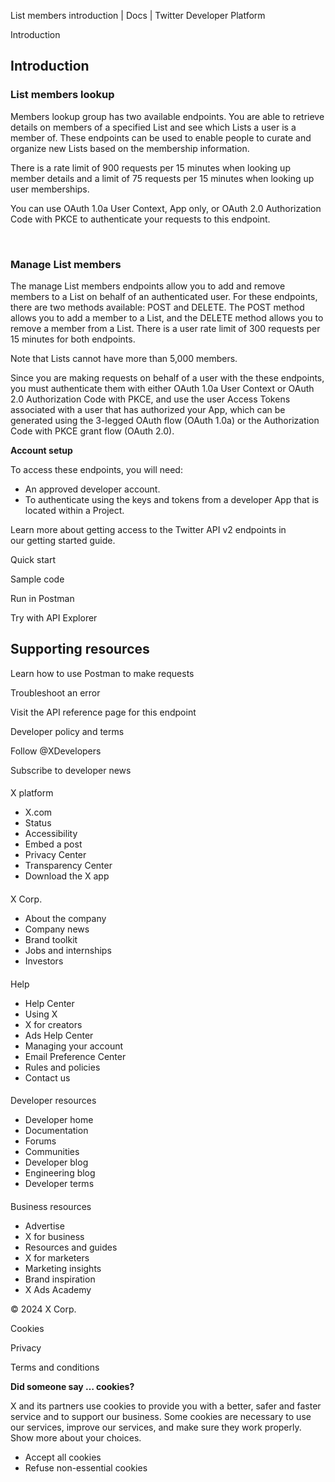 



List members introduction | Docs | Twitter Developer Platform 





































































































Introduction






Introduction
------------


### List members lookup


Members lookup group has two available endpoints. You are able to retrieve details on members of a specified List and see which Lists a user is a member of. These endpoints can be used to enable people to curate and organize new Lists based on the membership information.


There is a rate limit of 900 requests per 15 minutes when looking up member details and a limit of 75 requests per 15 minutes when looking up user memberships.


You can use OAuth 1.0a User Context, App only, or OAuth 2.0 Authorization Code with PKCE to authenticate your requests to this endpoint.   

 


### Manage List members


The manage List members endpoints allow you to add and remove members to a List on behalf of an authenticated user. For these endpoints, there are two methods available: POST and DELETE. The POST method allows you to add a member to a List, and the DELETE method allows you to remove a member from a List. There is a user rate limit of 300 requests per 15 minutes for both endpoints.


Note that Lists cannot have more than 5,000 members.


Since you are making requests on behalf of a user with the these endpoints, you must authenticate them with either OAuth 1.0a User Context or OAuth 2.0 Authorization Code with PKCE, and use the user Access Tokens associated with a user that has authorized your App, which can be generated using the 3-legged OAuth flow (OAuth 1.0a) or the Authorization Code with PKCE grant flow (OAuth 2.0).











**Account setup**


To access these endpoints, you will need:


* An approved developer account.
* To authenticate using the keys and tokens from a developer App that is located within a Project.


Learn more about getting access to the Twitter API v2 endpoints in our getting started guide.












Quick start


Sample code


Run in Postman


Try with API Explorer

















Supporting resources
--------------------






Learn how to use Postman to make requests


Troubleshoot an error


Visit the API reference page for this endpoint

























Developer policy and terms


Follow @XDevelopers


Subscribe to developer news












#### 
 X platform


* X.com
* Status
* Accessibility
* Embed a post
* Privacy Center
* Transparency Center
* Download the X app




#### 
 X Corp.


* About the company
* Company news
* Brand toolkit
* Jobs and internships
* Investors




#### 
 Help


* Help Center
* Using X
* X for creators
* Ads Help Center
* Managing your account
* Email Preference Center
* Rules and policies
* Contact us




#### 
 Developer resources


* Developer home
* Documentation
* Forums
* Communities
* Developer blog
* Engineering blog
* Developer terms




#### 
 Business resources


* Advertise
* X for business
* Resources and guides
* X for marketers
* Marketing insights
* Brand inspiration
* X Ads Academy









 © 2024 X Corp.
 


Cookies


Privacy


Terms and conditions






















**Did someone say … cookies?**  
  


 X and its partners use cookies to provide you with a better, safer and
 faster service and to support our business. Some cookies are necessary to use
 our services, improve our services, and make sure they work properly.
 Show more about your choices.


 




* Accept all cookies
* Refuse non-essential cookies















